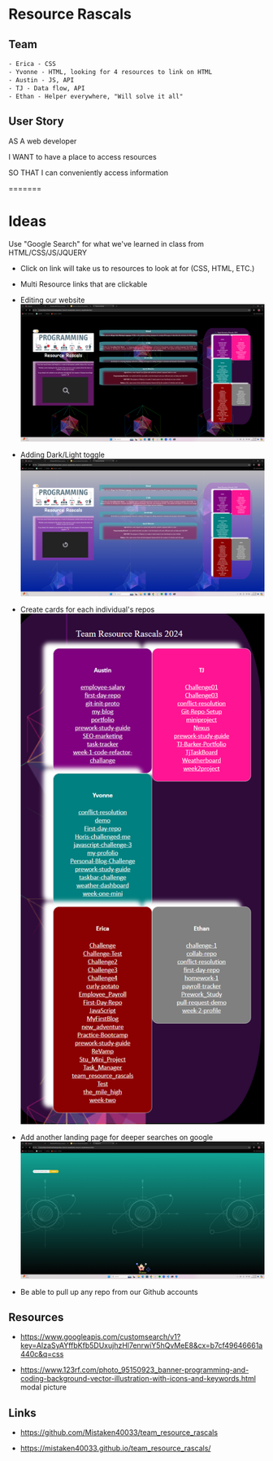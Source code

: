 # Resource Rascals

## Team
```
- Erica - CSS  
- Yvonne - HTML, looking for 4 resources to link on HTML
- Austin - JS, API
- TJ - Data flow, API
- Ethan - Helper everywhere, "Will solve it all"
```
## User Story

AS A web developer

I WANT to have a place to access resources

SO THAT I can conveniently access information

=======


# Ideas

Use "Google Search" for what we've learned in class from HTML/CSS/JS/JQUERY

- Click on link will take us to resources to look at for (CSS, HTML, ETC.)
- Multi Resource links that are clickable

- Editing our website 
![alt text](image.png)

- Adding Dark/Light toggle 
![alt text](image-1.png)

- Create cards for each individual's repos 
![alt text](Repo-cards.png)

- Add another landing page for deeper searches on google 
![alt text](Google-search.png)

- Be able to pull up any repo from our Github accounts

## Resources

- https://www.googleapis.com/customsearch/v1?key=AIzaSyAYffbKfb5DUxujhzHl7enrwiY5hQvMeE8&cx=b7cf49646661a440c&q=css

- https://www.123rf.com/photo_95150923_banner-programming-and-coding-background-vector-illustration-with-icons-and-keywords.html modal picture

## Links

- https://github.com/Mistaken40033/team_resource_rascals

- https://mistaken40033.github.io/team_resource_rascals/

